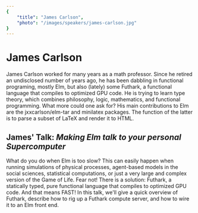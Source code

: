 ```yaml
---
{
    "title": "James Carlson",
    "photo": "/images/speakers/james-carlson.jpg"
}
---
```


# James Carlson

James Carlson worked for many years as a math professor.  Since he retired an undisclosed number of years ago, he has been dabbling in functional programing, mostly Elm, but also (lately) some Futhark, a functional language that compiles to optimized GPU code.  He is trying to learn type theory, which combines philosophy, logic, mathematics, and functional programming.  What more could one ask for?  His main contributions to Elm are the jxxcarlson/elm-tar and minilatex packages. The function of the latter is to parse a subset of LaTeX and render it to HTML.

## James' Talk: *Making Elm talk to your personal Supercomputer*

What do you do when Elm is too slow?  This can easily happen when running simulations of physical processes, agent-based models in the social sciences, statistical computations, or just a very large and complex version of the Game of Life.  Fear not!  There is a solution: Futhark, a statically typed, pure functional language that compiles to optimized GPU code. And that means FAST! In this talk, we'll give a quick overview of Futhark, describe how to rig up a Futhark compute server, and how to wire it to an Elm front end.
